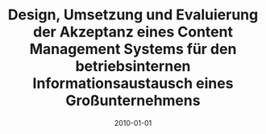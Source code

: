 ---
abstract: ''
authors:
- Sandra Dannhauser
date: '2010-01-01'
featured: false
links:
- name: Publik
  url: https://publik.tuwien.ac.at/showentry.php?ID=194560&lang=2
publication_types:
- '7'
publishDate: '2010-01-01'
title: Design, Umsetzung und Evaluierung der Akzeptanz eines Content Management Systems
  für den betriebsinternen Informationsaustausch eines Großunternehmens
url_pdf: ''
---